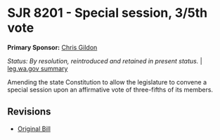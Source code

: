 # SJR 8201 - Special session, 3/5th vote
**Primary Sponsor:** [Chris Gildon](/person/leg/gildon_ch.md)

*Status: By resolution, reintroduced and retained in present status.* | [leg.wa.gov summary](https://app.leg.wa.gov/billsummary?BillNumber=8201&Year=2021)

Amending the state Constitution to allow the legislature to convene a special session upon an affirmative vote of three-fifths of its members.

## Revisions
* [Original Bill](1/)